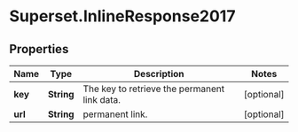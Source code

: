 # Superset.InlineResponse2017

## Properties
Name | Type | Description | Notes
------------ | ------------- | ------------- | -------------
**key** | **String** | The key to retrieve the permanent link data. | [optional] 
**url** | **String** | permanent link. | [optional] 
